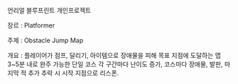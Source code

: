 언리얼 블루프린트 개인프로젝트

장르 : Platformer

주제 : Obstacle Jump Map

개요 :  플레이어가 점프, 달리기, 아이템으로 장애물을 피해 목표 지점에 도달하는 맵 
        3~5분 내로 완주 가능한 단일 코스
        각 구간마다 난이도 증가, 코스마다 장애물, 발판, 마지막 적 추가
        추락 시 시작 지점으로 리스폰.
